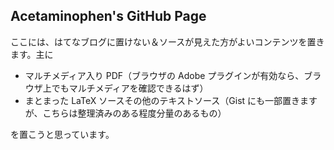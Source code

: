 ## Acetaminophen's GitHub Page

ここには、はてなブログに置けない＆ソースが見えた方がよいコンテンツを置きます。主に

- マルチメディア入り PDF（ブラウザの Adobe プラグインが有効なら、ブラウザ上でもマルチメディアを確認できるはず）
- まとまった LaTeX ソースその他のテキストソース（Gist にも一部置きますが、こちらは整理済みのある程度分量のあるもの）

を置こうと思っています。
